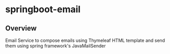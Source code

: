 # springboot-email

## Overview
Email Service to compose emails using Thymeleaf HTML template and send them using spring framework's JavaMailSender
